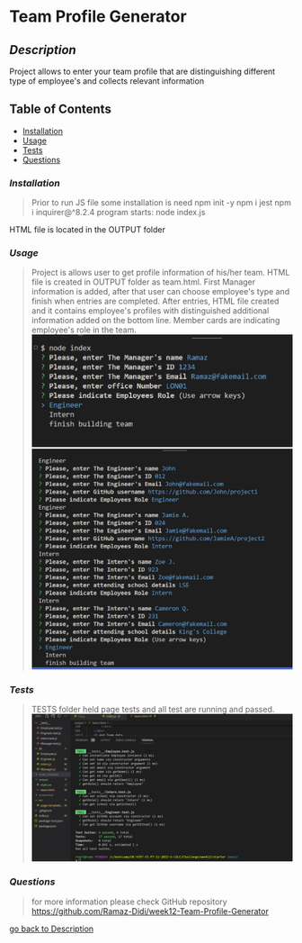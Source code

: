 
  
  # Team Profile Generator <br />
  
  ## *Description*
  Project allows to enter your team profile that are distinguishing different type of employee's and collects relevant  information 
  
  ## Table of Contents 
- [Installation](#installation)<br />
- [Usage](#usage)<br />
- [Tests](#tests)<br /> 
- [Questions](#questions)<br />

### *Installation*
> Prior to run JS file some installation is need 
npm init -y
npm i jest
npm i inquirer@^8.2.4
program starts: node index.js

HTML file is located in the OUTPUT folder

### *Usage*
> Project is allows user to get profile information of his/her team. HTML file is created in OUTPUT folder as team.html.
First Manager information is added, after that user can choose employee's type and finish when entries are completed.
After entries, HTML file created and it contains employee's profiles with distinguished additional information added on the bottom line. Member cards are indicating employee's role in the team.  
![Alt text](src/entry%20MNG.jpg)
![Alt text](src/entry%20Engineer%20&%20Intern.jpg)

### *Tests*
>  TESTS folder held page tests and all test are running and passed.![Alt text](src/Test%20all%20pass.jpg)

### *Questions*
>  for more information please check GitHub repository https://github.com/Ramaz-Didi/week12-Team-Profile-Generator<br />
 

 
[go back to Description](#description)
      
     